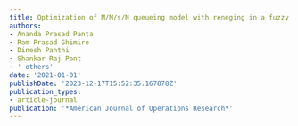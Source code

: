 ```yaml
---
title: Optimization of M/M/s/N queueing model with reneging in a fuzzy environment
authors:
- Ananda Prasad Panta
- Ram Prasad Ghimire
- Dinesh Panthi
- Shankar Raj Pant
- ' others'
date: '2021-01-01'
publishDate: '2023-12-17T15:52:35.167878Z'
publication_types:
- article-journal
publication: '*American Journal of Operations Research*'
---
```

